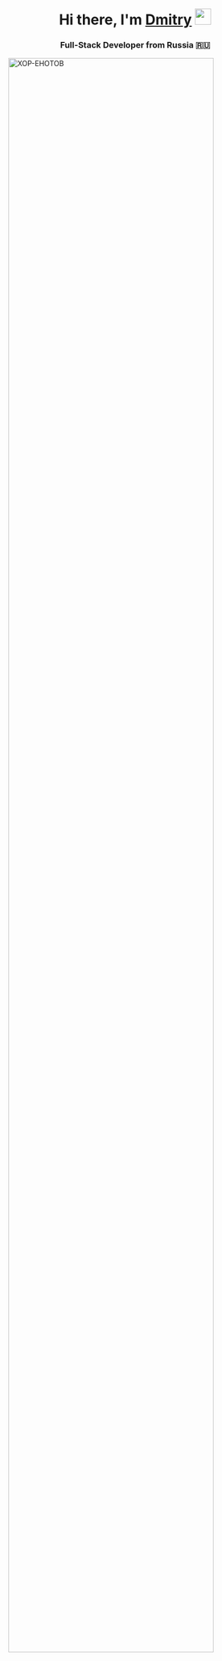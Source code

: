 <h1 align="center">Hi there, I'm <a href="https://хор-енотов.рф/" target="_blank">Dmitry</a> 
<img src="https://github.com/blackcater/blackcater/raw/main/images/Hi.gif" height="32"/></h1>
<h3 align="center">Full-Stack Developer from Russia 🇷🇺</h3>

<img align="center" width="90%" alt="XOP-EHOTOB" src="https://github-readme-streak-stats.herokuapp.com/?user=XOP-EHOTOB" />
